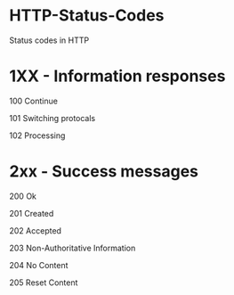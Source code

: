 # HTTP-Status-Codes
Status codes in HTTP

# 1XX - Information responses

100  Continue

101  Switching protocals

102  Processing

# 2xx - Success messages

200 Ok

201 Created

202 Accepted

203 Non-Authoritative Information

204 No Content

205 Reset Content



